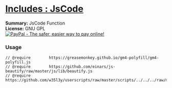 
# [Includes : JsCode](.)

**Summary:** JsCode Function<br />
**License:** GNU GPL<br />
[![PayPal - The safer, easier way to pay online!](https://www.paypalobjects.com/en_US/i/btn/btn_donate_SM.gif "PayPal - The safer, easier way to pay online!")](https://goo.gl/DNfg2w)
### Usage
```
// @require        https://greasemonkey.github.io/gm4-polyfill/gm4-polyfill.js
// @require        https://github.com/einars/js-beautify/raw/master/js/lib/beautify.js
// @require        https://github.com/w35l3y/userscripts/raw/master/scripts/../../../raw/master/includes/Includes_JsCode/87269.user.js
```

